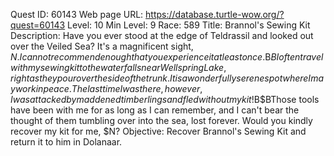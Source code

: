 Quest ID: 60143
Web page URL: https://database.turtle-wow.org/?quest=60143
Level: 10
Min Level: 9
Race: 589
Title: Brannol's Sewing Kit
Description: Have you ever stood at the edge of Teldrassil and looked out over the Veiled Sea? It's a magnificent sight, $N. I cannot recommend enough that you experience it at least once.$B$BI often travel with my sewing kit to the waterfalls near Wellspring Lake, right as they pour over the side of the trunk. It is a wonderfully serene spot where I may work in peace. The last time I was there, however, I was attacked by maddened timberlings and fled without my kit!$B$BThose tools have been with me for as long as I can remember, and I can't bear the thought of them tumbling over into the sea, lost forever. Would you kindly recover my kit for me, $N?
Objective: Recover Brannol's Sewing Kit and return it to him in Dolanaar.
